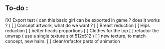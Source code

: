 To-do :
-------

[X] Export test ( can this basic girl can be exported in game ? does it works ? )
[ ] Concept artwork, what do we want ?
[ ] Breast reduction
[ ] Hips reduction
[ ] better heads proportions
[ ] Clothes for the top
[ ] refactor the unwrap ( use a single texture slot 512x512 )
[ ] new texture, to match concept, new hairs.
[ ] clean/refactor parts of animation



